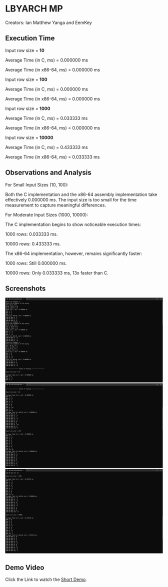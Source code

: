# LBYARCH MP
Creators: Ian Matthew Yanga and EemKey

## Execution Time

Input row size = **10**

Average Time (in C, ms) = 0.000000 ms

Average Time (in x86-64, ms) = 0.000000 ms


Input row size = **100**

Average Time (in C, ms) = 0.000000 ms

Average Time (in x86-64, ms) = 0.000000 ms


Input row size = **1000**

Average Time (in C, ms) = 0.033333 ms

Average Time (in x86-64, ms) = 0.000000 ms


Input row size = **10000**

Average Time (in C, ms) = 0.433333 ms

Average Time (in x86-64, ms) = 0.033333 ms

## Observations and Analysis
For Small Input Sizes (10, 100):

Both the C implementation and the x86-64 assembly implementation take effectively 0.000000 ms.
The input size is too small for the time measurement to capture meaningful differences.

For Moderate Input Sizes (1000, 10000):

The C implementation begins to show noticeable execution times:

1000 rows: 0.033333 ms.

10000 rows: 0.433333 ms.

The x86-64 implementation, however, remains significantly faster:

1000 rows: Still 0.000000 ms.

10000 rows: Only 0.033333 ms, 13x faster than C.

## Screenshots

![](images/Terminal%201.png)
![](images/Terminal%202.png)
![](images/Terminal%203.png)

## Demo Video

Click the Link to watch the [Short Demo](https://drive.google.com/file/d/1fLPxaZyWumpYIOkqcRfoxvdKo1eRGmSW/view?usp=sharing).
